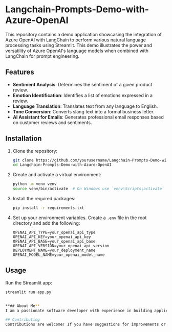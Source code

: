 # Langchain-Prompts-Demo-with-Azure-OpenAI
This repository contains a demo application showcasing the integration of Azure OpenAI with LangChain to perform various natural language processing tasks using Streamlit. This demo illustrates the power and versatility of Azure OpenAI's language models when combined with LangChain for prompt engineering.

## Features

- **Sentiment Analysis**: Determines the sentiment of a given product review.
- **Emotion Identification**: Identifies a list of emotions expressed in a review.
- **Language Translation**: Translates text from any language to English.
- **Tone Conversion**: Converts slang text into a formal business letter.
- **AI Assistant for Emails**: Generates professional email responses based on customer reviews and sentiments.

## Installation

1. Clone the repository:
    ```sh
    git clone https://github.com/yourusername/Langchain-Prompts-Demo-with-Azure-OpenAI.git
    cd Langchain-Prompts-Demo-with-Azure-OpenAI
    ```

2. Create and activate a virtual environment:
    ```sh
    python -m venv venv
    source venv/bin/activate  # On Windows use `venv\Scripts\activate`
    ```

3. Install the required packages:
    ```sh
    pip install -r requirements.txt
    ```

4. Set up your environment variables. Create a `.env` file in the root directory and add the following:
    ```
    OPENAI_API_TYPE=your_openai_api_type
    OPENAI_API_KEY=your_openai_api_key
    OPENAI_API_BASE=your_openai_api_base
    OPENAI_API_VERSION=your_openai_api_version
    DEPLOYMENT_NAME=your_deployment_name
    OPENAI_MODEL_NAME=your_openai_model_name
    ```

## Usage

Run the Streamlit app:
```sh
streamlit run app.py


**## About Me**
I am a passionate software developer with experience in building applications using AI and machine learning technologies. This demo project is part of my efforts to explore the capabilities of Azure OpenAI and LangChain for advanced NLP tasks. Feel free to reach out to me on LinkedIn or Twitter.

## Contributing
Contributions are welcome! If you have suggestions for improvements or new features, please open an issue or submit a pull request.**
